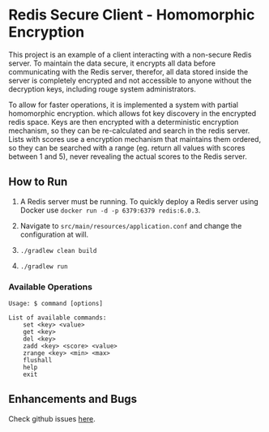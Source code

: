 # Redis Secure Client - Homomorphic Encryption

This project is an example of a client interacting with a non-secure Redis server.
To maintain the data secure, it encrypts all data before communicating with the Redis server, therefor, all data stored 
inside the server is completely encrypted and not accessible to anyone without the decryption keys, including rouge system 
administrators.

To allow for faster operations, it is implemented a system with partial homomorphic encryption. which allows fot key
discovery in the encrypted redis space. Keys are then encrypted with a deterministic encryption mechanism, so they can be
re-calculated and search in the redis server. Lists with scores use a encryption mechanism that maintains them ordered,
so they can be searched with a range (eg. return all values with scores between 1 and 5), never revealing the actual scores
to the Redis server.

## How to Run

1. A Redis server must be running.
To quickly deploy a Redis server using Docker use `docker run -d -p 6379:6379 redis:6.0.3`.

2. Navigate to `src/main/resources/application.conf` and change the configuration at will.
3. `./gradlew clean build`
4. `./gradlew run`

### Available Operations

```
Usage: $ command [options]

List of available commands:
    set <key> <value>
    get <key>
    del <key>
    zadd <key> <score> <value>
    zrange <key> <min> <max>
    flushall
    help
    exit
```

## Enhancements and Bugs

Check github issues [here](https://github.com/aanciaes/redis-homomorphic-enc/issues).
